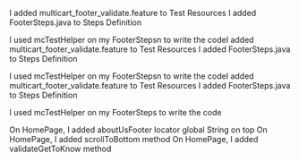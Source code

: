 I added multicart_footer_validate.feature to Test Resources
I added FooterSteps.java to Steps Definition

I used mcTestHelper on my FooterStepsn to write the codeI added multicart_footer_validate.feature to Test Resources
I added FooterSteps.java to Steps Definition

I used mcTestHelper on my FooterStepsn to write the codeI added multicart_footer_validate.feature to Test Resources
I added FooterSteps.java to Steps Definition

I used mcTestHelper on my FooterSteps to write the code

On HomePage, I added aboutUsFooter locator global String on top
On HomePage, I added scrollToBottom method
On HomePage, I added validateGetToKnow method